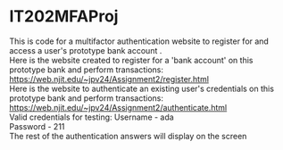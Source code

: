 # IT202MFAProj
This is code for a multifactor authentication website to register for and access a user's prototype bank account . <br />
Here is the website created to register for a 'bank account' on this prototype bank and perform transactions: https://web.njit.edu/~jpv24/Assignment2/register.html<br />
Here is the website to authenticate an existing user's credentials on this prototype bank and perform transactions: https://web.njit.edu/~jpv24/Assignment2/authenticate.html<br />
Valid credentials for testing: Username -  ada <br /> Password - 211 <br /> The rest of the authentication answers will display on the screen
